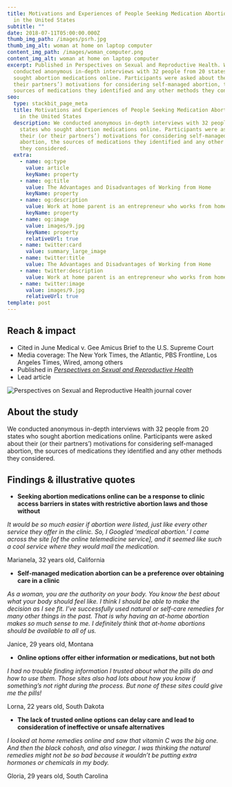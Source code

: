```yaml
---
title: Motivations and Experiences of People Seeking Medication Abortion Online
  in the United States
subtitle: ""
date: 2018-07-11T05:00:00.000Z
thumb_img_path: /images/psrh.jpg
thumb_img_alt: woman at home on laptop computer
content_img_path: /images/woman_computer.png
content_img_alt: woman at home on laptop computer
excerpt: Published in Perspectives on Sexual and Reproductive Health. We
  conducted anonymous in-depth interviews with 32 people from 20 states who
  sought abortion medications online. Participants were asked about their (or
  their partners’) motivations for considering self-managed abortion, the
  sources of medications they identified and any other methods they considered.
seo:
  type: stackbit_page_meta
  title: Motivations and Experiences of People Seeking Medication Abortion Online
    in the United States
  description: We conducted anonymous in-depth interviews with 32 people from 20
    states who sought abortion medications online. Participants were asked about
    their (or their partners’) motivations for considering self-managed
    abortion, the sources of medications they identified and any other methods
    they considered.
  extra:
    - name: og:type
      value: article
      keyName: property
    - name: og:title
      value: The Advantages and Disadvantages of Working from Home
      keyName: property
    - name: og:description
      value: Work at home parent is an entrepreneur who works from home
      keyName: property
    - name: og:image
      value: images/9.jpg
      keyName: property
      relativeUrl: true
    - name: twitter:card
      value: summary_large_image
    - name: twitter:title
      value: The Advantages and Disadvantages of Working from Home
    - name: twitter:description
      value: Work at home parent is an entrepreneur who works from home
    - name: twitter:image
      value: images/9.jpg
      relativeUrl: true
template: post
---
```



## Reach & impact

* Cited in June Medical v. Gee Amicus Brief to the U.S. Supreme Court
* Media coverage: The New York Times, the Atlantic, PBS Frontline, Los Angeles Times, Wired, among others 
* Published in *[Perspectives on Sexual and Reproductive Health](https://onlinelibrary.wiley.com/doi/abs/10.1363/psrh.12073)* 
* Lead article 

![Perspectives on Sexual and Reproductive Health journal cover](/images/psrh.jpg)



## About the study

We conducted anonymous in-depth interviews with 32 people from 20 states who sought abortion medications online. Participants were asked about their (or their partners’) motivations for considering self-managed abortion, the sources of medications they identified and any other methods they considered.

## Findings & illustrative quotes

* **Seeking abortion medications online can be a response to clinic access barriers in states with restrictive abortion laws and those without** 

*It would be so much easier if abortion were listed, just like every other service they offer in the clinic. So, I Googled ‘medical abortion.’ I came across the site \[of the online telemedicine service], and it seemed like such a cool service where they would mail the medication.*

Marianela, 32 years old, California  

* **Self-managed medication abortion can be a preference over obtaining care in a clinic**

*As a woman, you are the authority on your body. You know the best about what your body should feel like. I think I should be able to make the decision as I see fit. I’ve successfully used natural or self-care remedies for many other things in the past. That is why having an at-home abortion makes so much sense to me. I definitely think that at-home abortions should be available to all of us.*  

Janice, 29 years old, Montana 

* **Online options offer either information or medications, but not both** 

*I had no trouble finding information I trusted about what the pills do and how to use them. Those sites also had lots about how you know if something’s not right during the process. But none of these sites could give me the pills!* 

Lorna, 22 years old, South Dakota 

* **The lack of trusted online options can delay care and lead to consideration of ineffective or unsafe alternatives** 

*I looked at home remedies online and saw that vitamin C was the big one. And then the black cohosh, and also vinegar. I was thinking the natural remedies might not be so bad because it wouldn’t be putting extra hormones or chemicals in my body.* 

Gloria, 29 years old, South Carolina